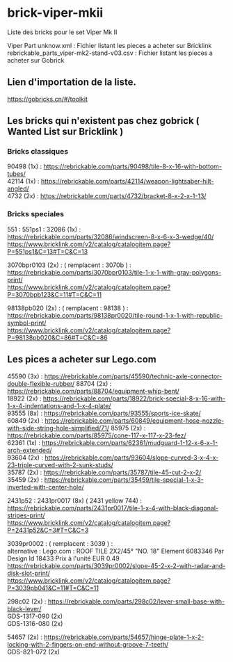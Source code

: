 # brick-viper-mkii
Liste des bricks pour le set Viper Mk II

Viper Part unknow.xml : Fichier listant les pieces a acheter sur Bricklink  
rebrickable_parts_viper-mk2-stand-v03.csv : Fichier listant les pieces a acheter sur Gobrick

## Lien d'importation de la liste.

https://gobricks.cn/#/toolkit

## Les bricks qui n'existent pas chez gobrick ( Wanted List sur Bricklink )

### Bricks classiques

90498 (1x) : https://rebrickable.com/parts/90498/tile-8-x-16-with-bottom-tubes/  
42114 (1x) : https://rebrickable.com/parts/42114/weapon-lightsaber-hilt-angled/  
4732  (2x) : https://rebrickable.com/parts/4732/bracket-8-x-2-x-1-13/  

### Bricks speciales

551 : 551ps1 : 32086 (1x) :  
https://rebrickable.com/parts/32086/windscreen-8-x-6-x-3-wedge/40/  
https://www.bricklink.com/v2/catalog/catalogitem.page?P=551ps1&C=13#T=C&C=13  

3070bpr0103 (2x) : ( remplacent : 3070b ) : 
https://rebrickable.com/parts/3070bpr0103/tile-1-x-1-with-gray-polygons-print/  
https://www.bricklink.com/v2/catalog/catalogitem.page?P=3070bpb123&C=11#T=C&C=11

98138pb020 (2x) : ( remplacent : 98138 ) : 
https://rebrickable.com/parts/98138pr0020/tile-round-1-x-1-with-republic-symbol-print/  
https://www.bricklink.com/v2/catalog/catalogitem.page?P=98138pb020&C=86#T=C&C=86


## Les pices a acheter sur Lego.com

45590 (3x) : https://rebrickable.com/parts/45590/technic-axle-connector-double-flexible-rubber/ 
88704 (2x) : https://rebrickable.com/parts/88704/equipment-whip-bent/  
18922 (2x) : https://rebrickable.com/parts/18922/brick-special-8-x-16-with-1-x-4-indentations-and-1-x-4-plate/  
93555 (8x) : https://rebrickable.com/parts/93555/sports-ice-skate/  
60849 (2x) : https://rebrickable.com/parts/60849/equipment-hose-nozzle-with-side-string-hole-simplified/71/ 
85975 (2x) : https://rebrickable.com/parts/85975/cone-117-x-117-x-23-fez/  
62361 (1x) : https://rebrickable.com/parts/62361/mudguard-1-12-x-6-x-1-arch-extended/  
93604 (2x) : https://rebrickable.com/parts/93604/slope-curved-3-x-4-x-23-triple-curved-with-2-sunk-studs/  
35787 (2x) : https://rebrickable.com/parts/35787/tile-45-cut-2-x-2/  
35459 (2x) : https://rebrickable.com/parts/35459/tile-special-1-x-3-inverted-with-center-hole/  

2431p52 : 2431pr0017 (8x) ( 2431 yellow 744) : 
https://rebrickable.com/parts/2431pr0017/tile-1-x-4-with-black-diagonal-stripes-print/  
https://www.bricklink.com/v2/catalog/catalogitem.page?P=2431p52&C=3#T=C&C=3  

3039pr0002 : ( remplacent : 3039 ) :  
alternative : Lego.com : ROOF TILE 2X2/45° "NO. 18" Element 6083346 Par Design Id 18433 Prix à l'unité EUR 0.49  
https://rebrickable.com/parts/3039pr0002/slope-45-2-x-2-with-radar-and-disk-slot-print/  
https://www.bricklink.com/v2/catalog/catalogitem.page?P=3039pb041&C=11#T=C&C=11  

298c02 (2x) : https://rebrickable.com/parts/298c02/lever-small-base-with-black-lever/  
GDS-1317-090 (2x)  
GDS-1316-080 (2x)  

54657 (2x) : https://rebrickable.com/parts/54657/hinge-plate-1-x-2-locking-with-2-fingers-on-end-without-groove-7-teeth/  
GDS-821-072 (2x)  
